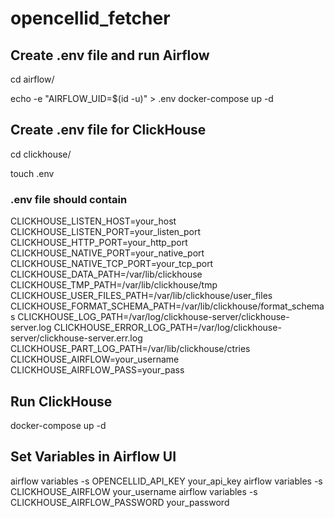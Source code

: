 # opencellid_fetcher

## Create .env file and run Airflow
cd airflow/

echo -e "AIRFLOW_UID=$(id -u)" > .env
docker-compose up -d

## Create .env file for ClickHouse
cd clickhouse/

touch .env

### .env file should contain
CLICKHOUSE_LISTEN_HOST=your_host
CLICKHOUSE_LISTEN_PORT=your_listen_port
CLICKHOUSE_HTTP_PORT=your_http_port
CLICKHOUSE_NATIVE_PORT=your_native_port
CLICKHOUSE_NATIVE_TCP_PORT=your_tcp_port
CLICKHOUSE_DATA_PATH=/var/lib/clickhouse
CLICKHOUSE_TMP_PATH=/var/lib/clickhouse/tmp
CLICKHOUSE_USER_FILES_PATH=/var/lib/clickhouse/user_files
CLICKHOUSE_FORMAT_SCHEMA_PATH=/var/lib/clickhouse/format_schemas
CLICKHOUSE_LOG_PATH=/var/log/clickhouse-server/clickhouse-server.log
CLICKHOUSE_ERROR_LOG_PATH=/var/log/clickhouse-server/clickhouse-server.err.log
CLICKHOUSE_PART_LOG_PATH=/var/lib/clickhouse/ctries
CLICKHOUSE_AIRFLOW=your_username
CLICKHOUSE_AIRFLOW_PASS=your_pass

## Run ClickHouse
docker-compose up -d

## Set Variables in Airflow UI
airflow variables -s OPENCELLID_API_KEY your_api_key
airflow variables -s CLICKHOUSE_AIRFLOW your_username
airflow variables -s CLICKHOUSE_AIRFLOW_PASSWORD your_password
